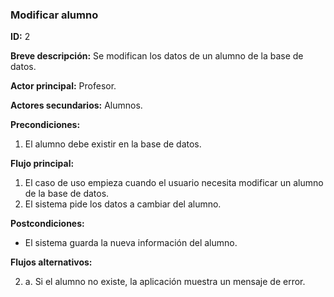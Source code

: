 ### Modificar alumno

**ID:** 2

**Breve descripción:** Se modifican los datos de un alumno de la base de datos.

**Actor principal:** Profesor.

**Actores secundarios:** Alumnos.

**Precondiciones:**

1. El alumno debe existir en la base de datos.

**Flujo principal:**

1. El caso de uso empieza cuando el usuario necesita modificar un alumno de la base de datos.
2. El sistema pide los datos a cambiar del alumno.

**Postcondiciones:**

* El sistema guarda la nueva información del alumno.

**Flujos alternativos:**

2. a. Si el alumno no existe, la aplicación muestra un mensaje de error.
